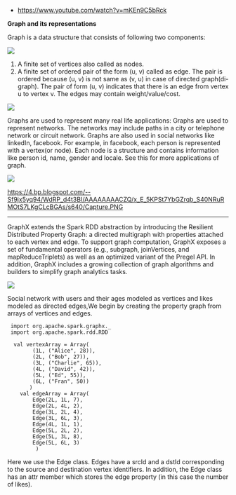 * https://www.youtube.com/watch?v=mKEn9C5bRck

**Graph and its representations**

Graph is a data structure that consists of following two components:

![](https://www.mathsisfun.com/geometry/images/vertex-edge-face.svg)
1. A finite set of vertices also called as nodes.
2. A finite set of ordered pair of the form (u, v) called as edge. The pair is ordered because (u, v) is not same as (v, u) in case of directed graph(di-graph). The pair of form (u, v) indicates that there is an edge from vertex u to vertex v. The edges may contain weight/value/cost.

![](http://image.slidesharecdn.com/walldisplay3dshapes-140407062304-phpapp01/95/wall-display-3dshapes-3-638.jpg)

Graphs are used to represent many real life applications: Graphs are used to represent networks. The networks may include paths in a city or telephone network or circuit network. Graphs are also used in social networks like linkedIn, facebook. For example, in facebook, each person is represented with a vertex(or node). Each node is a structure and contains information like person id, name, gender and locale. See this for more applications of graph.

![](https://4.bp.blogspot.com/-A6Yd01RvYM8/WdRPf0lFrKI/AAAAAAAACZI/GTdDkctYzKImgJ6qiVQkwqWol_FUx26IACLcBGAs/s320/Capture.PNG)


https://4.bp.blogspot.com/--Sf9jx5yq94/WdRP_d4t3BI/AAAAAAAACZQ/x_E_5KPSt7YbGZrqb_S40NRuRMOtS7LKgCLcBGAs/s640/Capture.PNG

-----------------------------------------------

GraphX extends the Spark RDD abstraction by introducing the Resilient Distributed Property Graph: a directed multigraph with properties attached to each vertex and edge. To support graph computation, GraphX exposes a set of fundamental operators (e.g., subgraph, joinVertices, and mapReduceTriplets) as well as an optimized variant of the Pregel API. In addition, GraphX includes a growing collection of graph algorithms and builders to simplify graph analytics tasks.


![](http://ampcamp.berkeley.edu/big-data-mini-course/img/social_graph.png)

Social network with users and their ages modeled as vertices and likes modeled as directed edges,We begin by creating the property graph from arrays of vertices and edges. 


     import org.apache.spark.graphx._
     import org.apache.spark.rdd.RDD

      val vertexArray = Array(
            (1L, ("Alice", 28)),
            (2L, ("Bob", 27)),
            (3L, ("Charlie", 65)),
            (4L, ("David", 42)),
            (5L, ("Ed", 55)),
            (6L, ("Fran", 50))
           )
        val edgeArray = Array(
            Edge(2L, 1L, 7),
            Edge(2L, 4L, 2),
            Edge(3L, 2L, 4),
            Edge(3L, 6L, 3),
            Edge(4L, 1L, 1),
            Edge(5L, 2L, 2),
            Edge(5L, 3L, 8),
            Edge(5L, 6L, 3)
             )


Here we use the Edge class. Edges have a srcId and a dstId corresponding to the source and destination vertex identifiers. In addition, the Edge class has an attr member which stores the edge property (in this case the number of likes).

